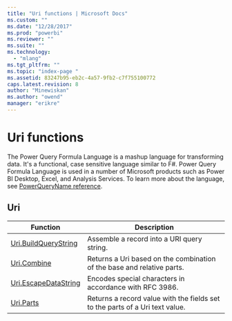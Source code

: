 ```yaml
---
title: "Uri functions | Microsoft Docs"
ms.custom: ""
ms.date: "12/28/2017"
ms.prod: "powerbi"
ms.reviewer: ""
ms.suite: ""
ms.technology: 
  - "mlang"
ms.tgt_pltfrm: ""
ms.topic: "index-page "
ms.assetid: 83247b95-eb2c-4a57-9fb2-c7f755100772
caps.latest.revision: 8
author: "Minewiskan"
ms.author: "owend"
manager: "erikre"
---
```

# Uri functions
The Power Query Formula Language is a mashup language for transforming data. It's a functional, case sensitive language similar to F\#. Power Query Formula Language is used in a number of Microsoft products such as Power BI Desktop, Excel, and Analysis Services. To learn more about the language, see [PowerQueryName reference](https://msdn.microsoft.com/en-us/library/mt211003.aspx).  
  
## <a name="__toc360789843"></a>Uri  
  
|Function|Description|  
|------------|---------------|  
|[Uri.BuildQueryString](../PowerQuery/uri-buildquerystring.md) | Assemble a record into a URI query string.|
|[Uri.Combine](../PowerQuery/uri-combine.md)|Returns a Uri based on the combination of the base and relative parts.|  
|[Uri.EscapeDataString](../PowerQuery/uri-escapedatastring.md) | Encodes special characters in accordance with RFC 3986.|
|[Uri.Parts](../PowerQuery/uri-parts.md)|Returns a record value with the fields set to the parts of a Uri text value.|  
  
